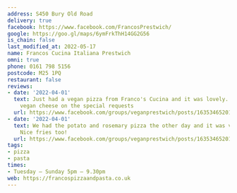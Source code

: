 ```yaml
---
address: S450 Bury Old Road
delivery: true
facebook: https://www.facebook.com/FrancosPrestwich/
google: https://goo.gl/maps/6ymFrkThH14GG2G56
is_chain: false
last_modified_at: 2022-05-17
name: Francos Cucina Italiana Prestwich
omni: true
phone: 0161 798 5156
postcode: M25 1PQ
restaurant: false
reviews:
- date: '2022-04-01'
  text: Just had a vegan pizza from Franco's Cucina and it was lovely. I just specified
    vegan cheese on the special requests
  url: https://www.facebook.com/groups/veganprestwich/posts/1635346520176091
- date: '2022-04-01'
  text: We had the potato and rosemary pizza the other day and it was very tasty.
    Nice fries too!
  url: https://www.facebook.com/groups/veganprestwich/posts/1635346520176091/?comment_id=1637502756627134
tags:
- pizza
- pasta
times:
- Tuesday – Sunday 5pm – 9.30pm
web: https://francospizzaandpasta.co.uk
---
```

